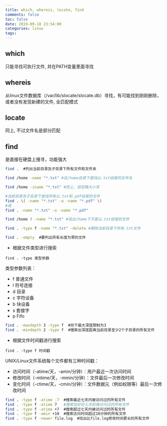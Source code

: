 ```yaml
---
title: which, whereis, locate, find
comments: false
toc: false
date: 2019-09-18 23:54:00
categories: linux
tags:
---
```


## which

只能寻找可执行文件, 并在PATH变量里面寻找  

## whereis

从linux文件数据库（/var/lib/slocate/slocate.db）寻找，有可能找到刚刚删除，或者没有发现新建的文件, 全匹配模式

## locate

同上, 不过文件名是部分匹配

## find

是直接在硬盘上搜寻，功能强大

``` sh
find .  #列出当前目录及子目录下所有文件和文件夹

find /home -name "*.txt" #在/home目录下查找以.txt结尾的文件名

find /home -iname "*.txt" #同上，但忽略大小写

#当前目录及子目录下查找所有以.txt和.pdf结尾的文件
find . \( -name "*.txt" -o -name "*.pdf" \)
#或
find . -name "*.txt" -o -name "*.pdf"  

find /home ! -name "*.txt" #找出/home下不是以.txt结尾的文件

find . -type f -name "*.txt" -delete #删除当前目录下所有.txt文件

find . -empty  #要列出所有长度为零的文件
```

* 根据文件类型进行搜索

`find . -type 类型参数`

类型参数列表：

* f 普通文件
* l 符号连接
* d 目录
* c 字符设备
* b 块设备
* s 套接字
* p Fifo

``` sh
find . -maxdepth 3 -type f  #向下最大深度限制为3
find . -mindepth 2 -type f  #搜索出深度距离当前目录至少2个子目录的所有文件
```

* 根据文件时间戳进行搜索

`find . -type f 时间戳`

UNIX/Linux文件系统每个文件都有三种时间戳：

* 访问时间（-atime/天，-amin/分钟）：用户最近一次访问时间
* 修改时间（-mtime/天，-mmin/分钟）：文件最后一次修改时间
* 变化时间（-ctime/天，-cmin/分钟）：文件数据元（例如权限等）最后一次修改时间

``` sh
find . -type f -atime -7  #搜索最近七天内被访问过的所有文件
find . -type f -atime 7   #搜索恰好在七天前被访问过的所有文件
find . -type f -atime +7  #搜索超过七天内被访问过的所有文件
find . -type f -amin +10  #搜索访问时间超过10分钟的所有文件
find . -type f -newer file.log  #找出比file.log修改时间更长的所有文件
```
